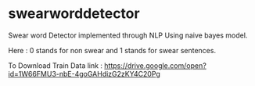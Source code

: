 # swearworddetector
Swear word Detector implemented through NLP Using naive bayes model.

Here : 0 stands for non swear and 1 stands for swear sentences.

To Download Train Data link : https://drive.google.com/open?id=1W66FMU3-nbE-4goGAHdizG2zKY4C20Pg
